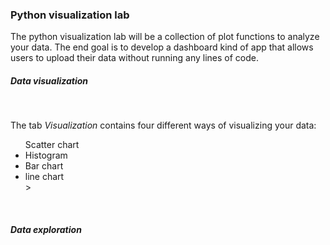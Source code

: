 <h3> Python visualization lab </h3>
<p> The python visualization lab will be a collection of plot functions to analyze your data. The end goal is to develop a dashboard kind of app that allows users to upload their data without running any lines of code.<p>

<h5> Data visualization </h5><br>
<p> The tab <i> Visualization </i> contains four different ways of visualizing your data:</p>
<ul
<li> Scatter chart</li>
<li> Histogram</li> 
<li> Bar chart</li>
<li> line chart </li>
></ul>
<br>
<h5> Data exploration </h5><br>
